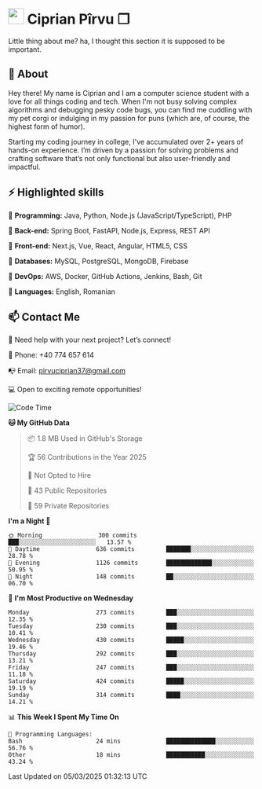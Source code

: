 # <img height="32px" src="https://user-images.githubusercontent.com/74038190/216122041-518ac897-8d92-4c6b-9b3f-ca01dcaf38ee.png"> Ciprian Pîrvu ❐ </h1>

Little thing about me? ha, I thought this section it is supposed to be important.

## 🧐 About

Hey there! My name is Ciprian and I am a computer science student with a love for all things coding and tech. When I'm not busy solving complex algorithms and debugging pesky code bugs, you can find me cuddling with my pet corgi or indulging in my passion for puns (which are, of course, the highest form of humor).

Starting my coding journey in college, I've accumulated over 2+ years of hands-on experience. I’m driven by a passion for solving problems and crafting software that’s not only functional but also user-friendly and impactful.


## ⚡ Highlighted skills

🎯 **Programming:** Java, Python, Node.js (JavaScript/TypeScript), PHP

🎯 **Back-end:** Spring Boot, FastAPI, Node.js, Express, REST API

🎯 **Front-end:** Next.js, Vue, React, Angular, HTML5, CSS

🎯 **Databases:** MySQL, PostgreSQL, MongoDB, Firebase

🎯 **DevOps:** AWS, Docker, GitHub Actions, Jenkins, Bash, Git

🎯 **Languages:** English, Romanian



## 📫 Contact Me

🤝 Need help with your next project? Let’s connect!

📱 Phone: +40 774 657 614

📭 Email: pirvuciprian37@gmail.com


💻 Open to exciting remote opportunities!

<!--START_SECTION:waka-->
![Code Time](http://img.shields.io/badge/Code%20Time-2%2C275%20hrs%2023%20mins-blue)

**🐱 My GitHub Data** 

> 📦 1.8 MB Used in GitHub's Storage 
 > 
> 🏆 56 Contributions in the Year 2025
 > 
> 🚫 Not Opted to Hire
 > 
> 📜 43 Public Repositories 
 > 
> 🔑 59 Private Repositories 
 > 
**I'm a Night 🦉** 

```text
🌞 Morning                300 commits         ███░░░░░░░░░░░░░░░░░░░░░░   13.57 % 
🌆 Daytime                636 commits         ███████░░░░░░░░░░░░░░░░░░   28.78 % 
🌃 Evening                1126 commits        █████████████░░░░░░░░░░░░   50.95 % 
🌙 Night                  148 commits         ██░░░░░░░░░░░░░░░░░░░░░░░   06.70 % 
```
📅 **I'm Most Productive on Wednesday** 

```text
Monday                   273 commits         ███░░░░░░░░░░░░░░░░░░░░░░   12.35 % 
Tuesday                  230 commits         ███░░░░░░░░░░░░░░░░░░░░░░   10.41 % 
Wednesday                430 commits         █████░░░░░░░░░░░░░░░░░░░░   19.46 % 
Thursday                 292 commits         ███░░░░░░░░░░░░░░░░░░░░░░   13.21 % 
Friday                   247 commits         ███░░░░░░░░░░░░░░░░░░░░░░   11.18 % 
Saturday                 424 commits         █████░░░░░░░░░░░░░░░░░░░░   19.19 % 
Sunday                   314 commits         ████░░░░░░░░░░░░░░░░░░░░░   14.21 % 
```


📊 **This Week I Spent My Time On** 

```text
💬 Programming Languages: 
Bash                     24 mins             ██████████████░░░░░░░░░░░   56.76 % 
Other                    18 mins             ███████████░░░░░░░░░░░░░░   43.24 % 
```


 Last Updated on 05/03/2025 01:32:13 UTC
<!--END_SECTION:waka-->
